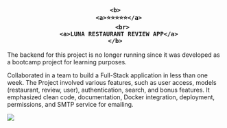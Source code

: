 <h3 align="center">
 
    
    <b>
      <a>⭐⭐⭐⭐⭐</a>
        <br>
      <a>LUNA RESTAURANT REVIEW APP</a>
    </b>

</h3>

The backend for this project is no longer running since it was developed as a bootcamp project for learning purposes.

Collaborated in a team to build a Full-Stack application in less than one week.
The Project involved various features, such as user access, models (restaurant, review, user), authentication, search, and bonus features. It emphasized clean code, documentation, Docker integration, deployment, permissions, and SMTP service for emailing.

<p align="center">
        <!-- Intro -->
        <samp>

<p/>
<img src="https://github.com/FloWinkler/luna-project-bootcamp/assets/135036974/19a70106-6ab2-4d79-805e-ba7c2edd3acb" align="center"     />

#
#
#
#
#
#
#
#
#
#
#
#
